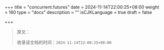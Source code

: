 +++
title = "concurrent.futures"
date = 2024-11-14T22:00:25+08:00
weight = 160
type = "docs"
description = ""
isCJKLanguage = true
draft = false

+++

> 原文：[]()
>
> 收录该文档的时间：`2024-11-14T22:00:25+08:00`

